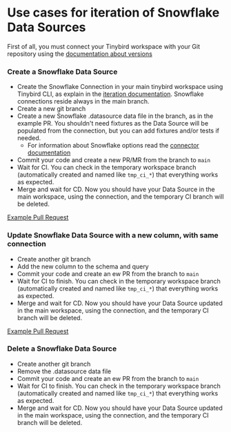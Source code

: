 # Use cases for iteration of Snowflake Data Sources

First of all, you must connect your Tinybird workspace with your Git repository using the [documentation about versions](https://www.tinybird.co/docs/production/working-with-version-control#connect-your-workspace-to-git-from-the-cli) 

### Create a Snowflake Data Source 

- Create the Snowflake Connection in your main tinybird workspace using Tinybird CLI, as explain in the [iteration documentation](https://www.tinybird.co/docs/ingest/snowflake). Snowflake connections reside always in the main branch.
- Create a new git branch 
- Create a new Snowflake .datasource data file in the branch, as in the example PR. You shouldn't need fixtures as the Data Source will be populated from the connection, but you can add fixtures and/or tests if needed.
  - For information about Snowflake options read the [connector documentation](https://www.tinybird.co/docs/ingest/snowflake)
- Commit your code and create a new PR/MR from the branch to `main`
- Wait for CI. You can check in the temporary workspace branch (automatically created and named like `tmp_ci_*`) that everything works as expected.
- Merge and wait for CD. Now you should have your Data Source in the main workspace, using the connection, and the temporary CI branch will be deleted.

[Example Pull Request](https://github.com/tinybirdco/use-case-examples/pull/tbd)


### Update Snowflake Data Source with a new column, with same connection

- Create another git branch
- Add the new column to the schema and query
- Commit your code and create an ew PR from the branch to `main`
- Wait for CI to finish. You can check in the temporary workspace branch (automatically created and named like `tmp_ci_*`) that everything works as expected.
- Merge and wait for CD. Now you should have your Data Source updated in the main workspace, using the connection, and the temporary CI branch will be deleted.

[Example Pull Request](https://github.com/tinybirdco/use-case-examples/pull/tbd)

### Delete a Snowflake Data Source

- Create another git branch
- Remove the .datasource data file
- Commit your code and create an ew PR from the branch to `main`
- Wait for CI to finish. You can check in the temporary workspace branch (automatically created and named like `tmp_ci_*`) that everything works as expected.
- Merge and wait for CD. Now you should have your Data Source updated in the main workspace, using the connection, and the temporary CI branch will be deleted.


